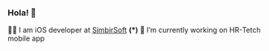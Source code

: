 ### Hola! 👋

👨‍💻 I am iOS developer at [SimbirSoft](https://www.simbirsoft.com) **(\*)**
📱 I’m currently working on HR-Tetch mobile app

<!--
**0xblvck/0xblvck** is a ✨ _special_ ✨ repository because its `README.md` (this file) appears on your GitHub profile.

Here are some ideas to get you started:

- 🔭 I’m currently working on ...
- 🌱 I’m currently learning ...
- 👯 I’m looking to collaborate on ...
- 🤔 I’m looking for help with ...
- 💬 Ask me about ...
- 📫 How to reach me: ...
- 😄 Pronouns: ...
- ⚡ Fun fact: ...
-->
